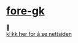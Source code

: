 # [fore-gk](https://trympet.github.io/fore-gk/)
🤔  
[klikk her for å se nettsiden](https://trympet.github.io/fore-gk/)
